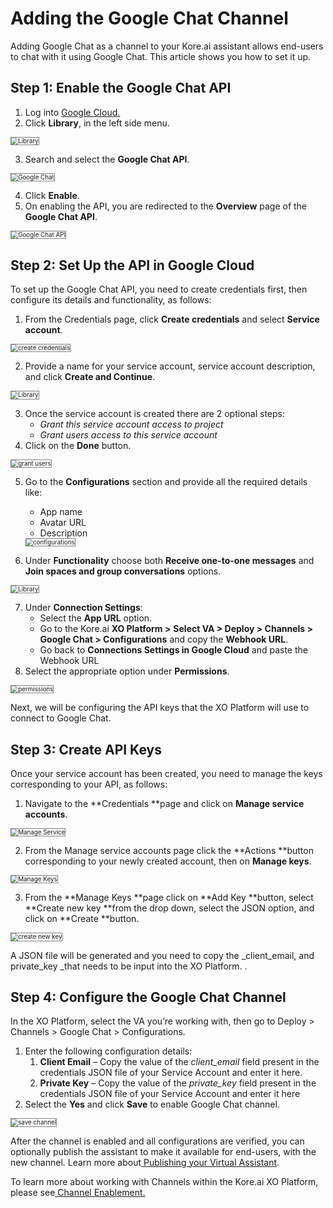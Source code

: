 # **Adding the Google Chat Channel**

Adding Google Chat as a channel to your Kore.ai assistant allows end-users to chat with it using Google Chat. This article shows you how to set it up.


## Step 1: Enable the Google Chat API


1. Log into [Google Cloud.](https://console.developers.google.com/projectselector2/apis/dashboard?pli=1)
2. Click **Library**, in the left side menu.
<img src="../images/google_chat.png" alt="Library" title="Library" style="border: 1px solid gray; zoom:70%;">

3. Search and select the **Google Chat API**.
<img src="../images/google_chat1.png" alt="Google Chat" title="Google Chat" style="border: 1px solid gray; zoom:70%;">

4. Click **Enable**.
5. On enabling the API, you are redirected to the **Overview** page of the **Google Chat API**.
<img src="../images/google_chat2.png" alt="Google Chat API" title="Google Chat API" style="border: 1px solid gray; zoom:70%;">



## Step 2: Set Up the API in Google Cloud

To set up the Google Chat API, you need to create credentials first, then configure its details and functionality, as follows:

1. From the Credentials page, click **Create credentials** and select **Service account**.
<img src="../images/google_chat3.png" alt="create credentials" title="create credentials" style="border: 1px solid gray; zoom:70%;">

2. Provide a name for your service account, service account description, and click **Create and Continue**.
<img src="../images/google_chat4.png" alt="Library" title="Library" style="border: 1px solid gray; zoom:70%;">

3. Once the service account is created there are 2 optional steps:
    * _Grant this service account access to project_
    * _Grant users access to this service account_
4. Click on the **Done** button.
<img src="../images/google_chat5.png" alt="grant users" title="grant users" style="border: 1px solid gray; zoom:70%;">

5. Go to the **Configurations** section and provide all the required details like:
    * App name
    * Avatar URL
    * Description
    <img src="../images/google_chat6.png" alt="configurations" title="configurations" style="border: 1px solid gray; zoom:70%;">

6. Under **Functionality** choose both **Receive one-to-one messages** and **Join spaces and group conversations** options.
<img src="../images/google_chat7.png" alt="Library" title="Library" style="border: 1px solid gray; zoom:70%;">


7. Under **Connection Settings**:
    * Select the **App URL** option.
    * Go to the Kore.ai **XO Platform >** **Select VA > Deploy > Channels > Google Chat > Configurations** and copy the **Webhook URL**.
    * Go back to **Connections Settings in Google Cloud** and paste the Webhook URL
8. Select the appropriate option under **Permissions**.
<img src="../images/google_chat8.png" alt="permissions" title="permissions" style="border: 1px solid gray; zoom:70%;">


Next, we will be configuring the API keys that the XO Platform will use to connect to Google Chat.


## Step 3: Create API Keys

Once your service account has been created, you need to manage the keys corresponding to your API, as follows:


1. Navigate to the **Credentials **page and click on **Manage service accounts**.
<img src="../images/google_chat9.png" alt="Manage Service" title="Manage Service" style="border: 1px solid gray; zoom:70%;">

2. From the Manage service accounts page click the **Actions **button corresponding to your newly created account, then on **Manage keys**.
<img src="../images/google_chat10.png" alt="Manage Keys" title="Manage Keys" style="border: 1px solid gray; zoom:70%;">

3. From the **Manage Keys **page click on **Add Key **button, select **Create new key **from the drop down, select the JSON option, and click on **Create **button.
<img src="../images/google_chat11.png" alt="create new key" title="create new key" style="border: 1px solid gray; zoom:70%;">


A JSON file will be generated and you need to copy the _client_email, and private_key _that needs to be input into the XO Platform. .


## Step 4: Configure the Google Chat Channel

In the XO Platform, select the VA you’re working with, then go to Deploy > Channels > Google Chat > Configurations.


1. Enter the following configuration details:
    1. **Client Email** – Copy the value of the _client_email_ field present in the credentials JSON file of your Service Account and enter it here.
    2. **Private Key** – Copy the value of the _private_key_ field present in the credentials JSON file of your Service Account and enter it here
2. Select the **Yes** and click **Save** to enable Google Chat channel.
<img src="../images/google_chat12.png" alt="save channel" title="save channel" style="border: 1px solid gray; zoom:70%;">


After the channel is enabled and all configurations are verified, you can optionally publish the assistant to make it available for end-users, with the new channel. Learn more about[ Publishing your Virtual Assistant](https://developer.kore.ai/docs/bots/publish/publishing-bot/).

To learn more about working with Channels within the Kore.ai XO Platform, please see[ Channel Enablement.](https://developer.kore.ai/docs/bots/channel-enablement/adding-channels-to-your-bot/)
